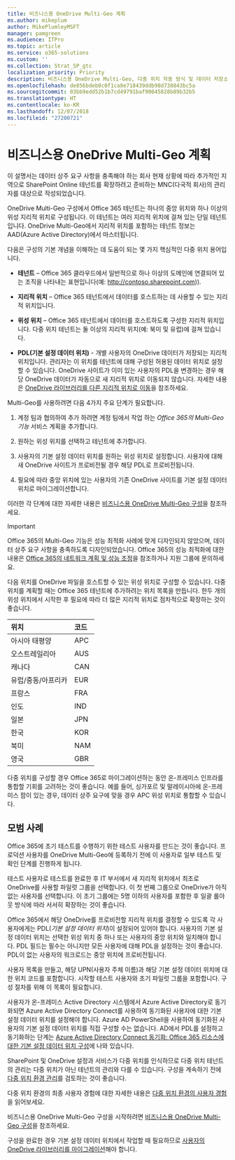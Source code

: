 ```yaml
---
title: 비즈니스용 OneDrive Multi-Geo 계획
ms.author: mikeplum
author: MikePlumleyMSFT
manager: pamgreen
ms.audience: ITPro
ms.topic: article
ms.service: o365-solutions
ms.custom: ''
ms.collection: Strat_SP_gtc
localization_priority: Priority
description: 비즈니스용 OneDrive Multi-Geo, 다중 위치 작동 방식 및 데이터 저장소에 사용할 수 있는 지리적 위치에 대해 알아봅니다.
ms.openlocfilehash: de856bdeb0c0f1ca8e718439ddb98d738843bc5a
ms.sourcegitcommit: 03bb9edd52b1b7cd49791baf90645828b89b32b5
ms.translationtype: HT
ms.contentlocale: ko-KR
ms.lasthandoff: 12/07/2018
ms.locfileid: "27200721"
---
```

# <a name="plan-for-onedrive-for-business-multi-geo"></a>비즈니스용 OneDrive Multi-Geo 계획

이 설명서는 데이터 상주 요구 사항을 충족해야 하는 회사 현재 상황에 따라 추가적인 지역으로 SharePoint Online 테넌트를 확장하려고 준비하는 MNC(다국적 회사)의 관리자를 대상으로 작성되었습니다.

OneDrive Multi-Geo 구성에서 Office 365 테넌트는 하나의 중앙 위치와 하나 이상의 위성 지리적 위치로 구성됩니다. 이 테넌트는 여러 지리적 위치에 걸쳐 있는 단일 테넌트입니다. OneDrive Multi-Geo에서 지리적 위치를 포함하는 테넌트 정보는 AAD(Azure Active Directory)에서 마스터됩니다. 

다음은 구성의 기본 개념을 이해하는 데 도움이 되는 몇 가지 핵심적인 다중 위치 용어입니다.

-   **테넌트** – Office 365 클라우드에서 일반적으로 하나 이상의 도메인에 연결되어 있는 조직을 나타내는 표현입니다(예: http://contoso.sharepoint.com)). 

-   **지리적 위치** – Office 365 테넌트에서 데이터를 호스트하는 데 사용할 수 있는 지리적 위치입니다.

-   **위성 위치** – Office 365 테넌트에서 데이터를 호스트하도록 구성한 지리적 위치입니다. 다중 위치 테넌트는 둘 이상의 지리적 위치(예: 북미 및 유럽)에 걸쳐 있습니다.

-   **PDL(기본 설정 데이터 위치)** - 개별 사용자의 OneDrive 데이터가 저장되는 지리적 위치입니다. 관리자는 이 위치를 테넌트에 대해 구성된 허용된 데이터 위치로 설정할 수 있습니다. OneDrive 사이트가 이미 있는 사용자의 PDL을 변경하는 경우 해당 OneDrive 데이터가 자동으로 새 지리적 위치로 이동되지 않습니다. 자세한 내용은 [OneDrive 라이브러리를 다른 지리적 위치로 이동](move-onedrive-between-geo-locations.md)을 참조하세요.

Multi-Geo를 사용하려면 다음 4가지 주요 단계가 필요합니다.

1.  계정 팀과 협의하여 추가 하려면 계정 팀에서 작업 하는 _Office 365의 Multi-Geo 기능_ 서비스 계획을 추가합니다.

2.  원하는 위성 위치를 선택하고 테넌트에 추가합니다.

3.  사용자의 기본 설정 데이터 위치를 원하는 위성 위치로 설정합니다. 사용자에 대해 새 OneDrive 사이트가 프로비전될 경우 해당 PDL로 프로비전됩니다.

4.  필요에 따라 중앙 위치에 있는 사용자의 기존 OneDrive 사이트를 기본 설정 데이터 위치로 마이그레이션합니다.

이러한 각 단계에 대한 자세한 내용은 [비즈니스용 OneDrive Multi-Geo 구성](multi-geo-tenant-configuration.md)을 참조하세요.

> [!IMPORTANT]
> Office 365의 Multi-Geo 기능은 성능 최적화 사례에 맞게 디자인되지 않았으며, 데이터 상주 요구 사항을 충족하도록 디자인되었습니다. Office 365의 성능 최적화에 대한 내용은 [Office 365의 네트워크 계획 및 성능 조정](https://support.office.com/article/e5f1228c-da3c-4654-bf16-d163daee8848)을 참조하거나 지원 그룹에 문의하세요.

다음 위치를 OneDrive 파일을 호스트할 수 있는 위성 위치로 구성할 수 있습니다. 다중 위치를 계획할 때는 Office 365 테넌트에 추가하려는 위치 목록을 만듭니다. 한두 개의 위성 위치에서 시작한 후 필요에 따라 더 많은 지리적 위치로 점차적으로 확장하는 것이 좋습니다.

<table>
<thead>
<tr class="header">
<th align="left"><strong>위치</strong></th>
<th align="left"><strong>코드</strong></th>
</tr>
</thead>
<tbody>
<tr class="odd">
<td align="left">아시아 태평양</td>
<td align="left">APC</td>
</tr>
<tr class="even">
<td align="left">오스트레일리아</td>
<td align="left">AUS</td>
</tr>
<tr class="odd">
<td align="left">캐나다</td>
<td align="left">CAN</td>
</tr>
<tr class="even">
<td align="left">유럽/중동/아프리카</td>
<td align="left">EUR</td>
</tr>
<tr class="odd">
<td align="left">프랑스</td>
<td align="left">FRA</td>
</tr>
<tr class="odd">
<td align="left">인도</td>
<td align="left">IND</td>
</tr>
<tr class="odd">
<td align="left">일본</td>
<td align="left">JPN</td>
</tr>
<tr class="even">
<td align="left">한국</td>
<td align="left">KOR</td>
</tr>
<tr class="odd">
<td align="left">북미</td>
<td align="left">NAM</td>
</tr>
<tr class="odd">
<td align="left">영국</td>
<td align="left">GBR</td>
</tr>
</tbody>
</table>

다중 위치를 구성할 경우 Office 365로 마이그레이션하는 동안 온-프레미스 인프라를 통합할 기회를 고려하는 것이 좋습니다. 예를 들어, 싱가포르 및 말레이시아에 온-프레미스 팜이 있는 경우, 데이터 상주 요구에 맞을 경우 APC 위성 위치로 통합할 수 있습니다.

## <a name="best-practices"></a>모범 사례

Office 365에 초기 테스트를 수행하기 위한 테스트 사용자를 만드는 것이 좋습니다. 프로덕션 사용자를 OneDrive Multi-Geo에 등록하기 전에 이 사용자로 일부 테스트 및 확인 단계를 진행하게 됩니다.

테스트 사용자로 테스트를 완료한 후 IT 부서에서 새 지리적 위치에서 최초로 OneDrive를 사용할 파일럿 그룹을 선택합니다. 이 첫 번째 그룹으로 OneDrive가 아직 없는 사용자를 선택합니다. 이 초기 그룹에는 5명 이하의 사용자를 포함한 후 일괄 롤아웃 방식에 따라 서서히 확장하는 것이 좋습니다.

Office 365에서 해당 OneDrive를 프로비전할 지리적 위치를 결정할 수 있도록 각 사용자에게는 PDL(*기본 설정 데이터 위치*)이 설정되어 있어야 합니다. 사용자의 기본 설정 데이터 위치는 선택한 위성 위치 중 하나 또는 사용자의 중앙 위치와 일치해야 합니다. PDL 필드는 필수는 아니지만 모든 사용자에 대해 PDL을 설정하는 것이 좋습니다. PDL이 없는 사용자의 워크로드는 중앙 위치에 프로비전됩니다.   

사용자 목록을 만들고, 해당 UPN(사용자 주체 이름)과 해당 기본 설정 데이터 위치에 대한 위치 코드를 포함합니다. 시작할 테스트 사용자와 초기 파일럿 그룹을 포함합니다. 구성 절차를 위해 이 목록이 필요합니다.

사용자가 온-프레미스 Active Directory 시스템에서 Azure Active Directory로 동기화되면 Azure Active Directory Connect를 사용하여 동기화된 사용자에 대한 기본 설정 데이터 위치를 설정해야 합니다. Azure AD PowerShell을 사용하여 동기화된 사용자의 기본 설정 데이터 위치를 직접 구성할 수는 없습니다. AD에서 PDL를 설정하고 동기화하는 단계는 [Azure Active Directory Connect 동기화: Office 365 리소스에 대한 기본 설정 데이터 위치 구성](https://docs.microsoft.com/ko-KR/azure/active-directory/connect/active-directory-aadconnectsync-feature-preferreddatalocation)에 나와 있습니다.

SharePoint 및 OneDrive 설정과 서비스가 다중 위치를 인식하므로 다중 위치 테넌트의 관리는 다중 위치가 아닌 테넌트의 관리와 다를 수 있습니다. 구성을 계속하기 전에 [다중 위치 환경 관리](administering-a-multi-geo-environment.md)를 검토하는 것이 좋습니다.

다중 위치 환경의 최종 사용자 경험에 대한 자세한 내용은 [다중 위치 환경의 사용자 경험](multi-geo-user-experience.md)을 읽어보세요.

비즈니스용 OneDrive Multi-Geo 구성을 시작하려면 [비즈니스용 OneDrive Multi-Geo 구성](multi-geo-tenant-configuration.md)을 참조하세요.

구성을 완료한 경우 기본 설정 데이터 위치에서 작업할 때 필요하므로 [사용자의 OneDrive 라이브러리를 마이그레이션](move-onedrive-between-geo-locations.md)해야 합니다.

